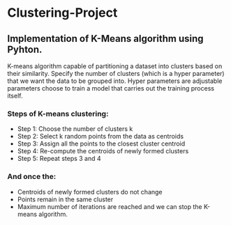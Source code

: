 # Clustering-Project
## Implementation of K-Means algorithm using Pyhton.
K-means algorithm capable of partitioning a dataset into clusters based on their similarity. Specify the number of clusters (which is a hyper parameter) that we want the data to be grouped  into. Hyper parameters are adjustable parameters choose to train a model that carries out the  training process itself.
### Steps of K-means clustering:
 - Step 1: Choose the number of clusters k
 - Step 2: Select k random points from the data as centroids 
 - Step 3: Assign all the points to the closest cluster centroid 
 - Step 4: Re-compute the centroids of newly formed clusters 
 - Step 5: Repeat steps 3 and 4 
### And once the: 
-  Centroids of newly formed clusters do not change 
-  Points remain in the same cluster 
-  Maximum number of iterations are reached and we can stop the K-means algorithm.
